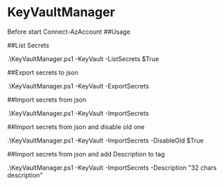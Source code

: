 # KeyVaultManager
Before start Connect-AzAccount
##Usage

##List Secrets

.\KeyVaultManager.ps1 -KeyVault <YourVault> -ListSecrets $True

##Export secrets to json

.\KeyVaultManager.ps1 -KeyVault <YourVault> -ExportSecrets <FilePath>

##Import secrets from json

.\KeyVaultManager.ps1 -KeyVault <YourVault> -ImportSecrets <FilePath>

##Import secrets from json and disable old one

.\KeyVaultManager.ps1 -KeyVault <YourVault> -ImportSecrets <FilePath> -DisableOld $True

##Import secrets from json and add Description to tag

.\KeyVaultManager.ps1 -KeyVault <YourVault> -ImportSecrets <FilePath> -Description "32 chars description"
